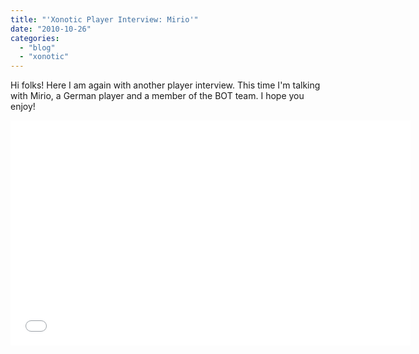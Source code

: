 ```yaml
---
title: "'Xonotic Player Interview: Mirio'"
date: "2010-10-26"
categories: 
  - "blog"
  - "xonotic"
---
```

Hi folks! Here I am again with another player interview. This time I'm talking with Mirio, a German player and a member of the BOT team. I hope you enjoy!

<iframe width="640" height="360" src="//www.youtube-nocookie.com/embed/41ZMPS4eQ_g" frameborder="0" allowfullscreen></iframe>
